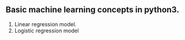 <h2>Basic machine learning concepts in python3.</h2>
<ol>
  <li>Linear regression model.</li>
  <li>Logistic regression model</li>
</ol>
